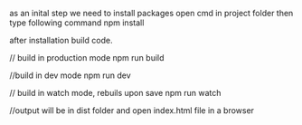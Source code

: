 as an inital step we need to install packages open cmd in project folder then type following command
npm install

after installation build code.

// build in production mode
npm run build 

//build in dev mode
npm run dev

// build in watch mode, rebuils upon save
npm run watch

//output will be in dist folder and open index.html file in a browser